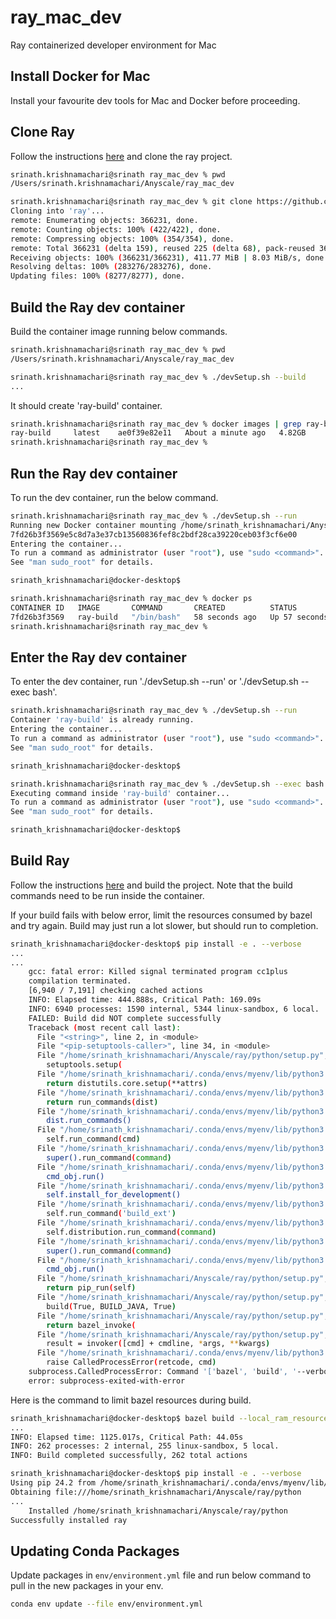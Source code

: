 # ray_mac_dev

Ray containerized developer environment for Mac


## Install Docker for Mac

Install your favourite dev tools for Mac and Docker before proceeding.


## Clone Ray

Follow the instructions [here](https://docs.ray.io/en/latest/ray-contribute/development.html#id1) and clone the ray project.

```sh
srinath.krishnamachari@srinath ray_mac_dev % pwd
/Users/srinath.krishnamachari/Anyscale/ray_mac_dev

srinath.krishnamachari@srinath ray_mac_dev % git clone https://github.com/ray-project/ray.git
Cloning into 'ray'...
remote: Enumerating objects: 366231, done.
remote: Counting objects: 100% (422/422), done.
remote: Compressing objects: 100% (354/354), done.
remote: Total 366231 (delta 159), reused 225 (delta 68), pack-reused 365809 (from 1)
Receiving objects: 100% (366231/366231), 411.77 MiB | 8.03 MiB/s, done.
Resolving deltas: 100% (283276/283276), done.
Updating files: 100% (8277/8277), done.
```


## Build the Ray dev container

Build the container image running below commands.

```sh
srinath.krishnamachari@srinath ray_mac_dev % pwd
/Users/srinath.krishnamachari/Anyscale/ray_mac_dev

srinath.krishnamachari@srinath ray_mac_dev % ./devSetup.sh --build
...
```

It should create 'ray-build' container.
```sh
srinath.krishnamachari@srinath ray_mac_dev % docker images | grep ray-build
ray-build     latest    ae0f39e82e11   About a minute ago   4.82GB
srinath.krishnamachari@srinath ray_mac_dev %

```


## Run the Ray dev container

To run the dev container, run the below command.

```sh
srinath.krishnamachari@srinath ray_mac_dev % ./devSetup.sh --run
Running new Docker container mounting /home/srinath_krishnamachari/Anyscale...
7fd26b3f3569e5c8d7a3e37cb13560836fef8c2bdf28ca39220ceb03f3cf6e00
Entering the container...
To run a command as administrator (user "root"), use "sudo <command>".
See "man sudo_root" for details.

srinath_krishnamachari@docker-desktop$

srinath.krishnamachari@srinath ray_mac_dev % docker ps
CONTAINER ID   IMAGE       COMMAND       CREATED          STATUS          PORTS     NAMES
7fd26b3f3569   ray-build   "/bin/bash"   58 seconds ago   Up 57 seconds             ray-build
srinath.krishnamachari@srinath ray_mac_dev %

```


## Enter the Ray dev container

To enter the dev container, run './devSetup.sh --run' or './devSetup.sh --exec bash'.


```sh
srinath.krishnamachari@srinath ray_mac_dev % ./devSetup.sh --run
Container 'ray-build' is already running.
Entering the container...
To run a command as administrator (user "root"), use "sudo <command>".
See "man sudo_root" for details.

srinath_krishnamachari@docker-desktop$
```

```sh
srinath.krishnamachari@srinath ray_mac_dev % ./devSetup.sh --exec bash
Executing command inside 'ray-build' container...
To run a command as administrator (user "root"), use "sudo <command>".
See "man sudo_root" for details.

srinath_krishnamachari@docker-desktop$
```


## Build Ray

Follow the instructions [here](https://docs.ray.io/en/latest/ray-contribute/development.html#building-ray-on-linux-macos-full) and build the project. Note that the build commands need to be run inside the container.

If your build fails with below error, limit the resources consumed by bazel and try again. Build may just run a lot slower, but should run to completion.

```sh
srinath_krishnamachari@docker-desktop$ pip install -e . --verbose
...
...
    gcc: fatal error: Killed signal terminated program cc1plus
    compilation terminated.
    [6,940 / 7,191] checking cached actions
    INFO: Elapsed time: 444.888s, Critical Path: 169.09s
    INFO: 6940 processes: 1590 internal, 5344 linux-sandbox, 6 local.
    FAILED: Build did NOT complete successfully
    Traceback (most recent call last):
      File "<string>", line 2, in <module>
      File "<pip-setuptools-caller>", line 34, in <module>
      File "/home/srinath_krishnamachari/Anyscale/ray/python/setup.py", line 775, in <module>
        setuptools.setup(
      File "/home/srinath_krishnamachari/.conda/envs/myenv/lib/python3.9/site-packages/setuptools/__init__.py", line 117, in setup
        return distutils.core.setup(**attrs)
      File "/home/srinath_krishnamachari/.conda/envs/myenv/lib/python3.9/site-packages/setuptools/_distutils/core.py", line 183, in setup
        return run_commands(dist)
      File "/home/srinath_krishnamachari/.conda/envs/myenv/lib/python3.9/site-packages/setuptools/_distutils/core.py", line 199, in run_commands
        dist.run_commands()
      File "/home/srinath_krishnamachari/.conda/envs/myenv/lib/python3.9/site-packages/setuptools/_distutils/dist.py", line 954, in run_commands
        self.run_command(cmd)
      File "/home/srinath_krishnamachari/.conda/envs/myenv/lib/python3.9/site-packages/setuptools/dist.py", line 950, in run_command
        super().run_command(command)
      File "/home/srinath_krishnamachari/.conda/envs/myenv/lib/python3.9/site-packages/setuptools/_distutils/dist.py", line 973, in run_command
        cmd_obj.run()
      File "/home/srinath_krishnamachari/.conda/envs/myenv/lib/python3.9/site-packages/setuptools/command/develop.py", line 35, in run
        self.install_for_development()
      File "/home/srinath_krishnamachari/.conda/envs/myenv/lib/python3.9/site-packages/setuptools/command/develop.py", line 112, in install_for_development
        self.run_command('build_ext')
      File "/home/srinath_krishnamachari/.conda/envs/myenv/lib/python3.9/site-packages/setuptools/_distutils/cmd.py", line 316, in run_command
        self.distribution.run_command(command)
      File "/home/srinath_krishnamachari/.conda/envs/myenv/lib/python3.9/site-packages/setuptools/dist.py", line 950, in run_command
        super().run_command(command)
      File "/home/srinath_krishnamachari/.conda/envs/myenv/lib/python3.9/site-packages/setuptools/_distutils/dist.py", line 973, in run_command
        cmd_obj.run()
      File "/home/srinath_krishnamachari/Anyscale/ray/python/setup.py", line 763, in run
        return pip_run(self)
      File "/home/srinath_krishnamachari/Anyscale/ray/python/setup.py", line 665, in pip_run
        build(True, BUILD_JAVA, True)
      File "/home/srinath_krishnamachari/Anyscale/ray/python/setup.py", line 608, in build
        return bazel_invoke(
      File "/home/srinath_krishnamachari/Anyscale/ray/python/setup.py", line 388, in bazel_invoke
        result = invoker([cmd] + cmdline, *args, **kwargs)
      File "/home/srinath_krishnamachari/.conda/envs/myenv/lib/python3.9/subprocess.py", line 373, in check_call
        raise CalledProcessError(retcode, cmd)
    subprocess.CalledProcessError: Command '['bazel', 'build', '--verbose_failures', '--', '//:ray_pkg', '//cpp:ray_cpp_pkg']' returned non-zero exit status 1.
    error: subprocess-exited-with-error
```

Here is the command to limit bazel resources during build.

```sh
srinath_krishnamachari@docker-desktop$ bazel build --local_ram_resources=2048 --jobs=2 --verbose_failures -- //:ray_pkg //cpp:ray_cpp_pkg
...
INFO: Elapsed time: 1125.017s, Critical Path: 44.05s
INFO: 262 processes: 2 internal, 255 linux-sandbox, 5 local.
INFO: Build completed successfully, 262 total actions

srinath_krishnamachari@docker-desktop$ pip install -e . --verbose
Using pip 24.2 from /home/srinath_krishnamachari/.conda/envs/myenv/lib/python3.9/site-packages/pip (python 3.9)
Obtaining file:///home/srinath_krishnamachari/Anyscale/ray/python
...
    Installed /home/srinath_krishnamachari/Anyscale/ray/python
Successfully installed ray

```


## Updating Conda Packages

Update packages in `env/environment.yml` file and run below command to pull in the new packages in your env.

```sh
conda env update --file env/environment.yml
```
